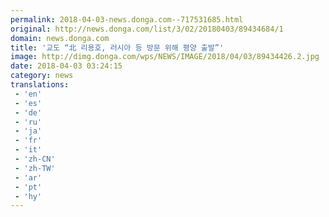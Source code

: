 ```yaml
---
permalink: 2018-04-03-news.donga.com--717531685.html
original: http://news.donga.com/list/3/02/20180403/89434684/1
domain: news.donga.com
title: '교도 “北 리용호, 러시아 등 방문 위해 평양 출발”'
image: http://dimg.donga.com/wps/NEWS/IMAGE/2018/04/03/89434426.2.jpg
date: 2018-04-03 03:24:15
category: news
translations: 
 - 'en'
 - 'es'
 - 'de'
 - 'ru'
 - 'ja'
 - 'fr'
 - 'it'
 - 'zh-CN'
 - 'zh-TW'
 - 'ar'
 - 'pt'
 - 'hy'
---
```


